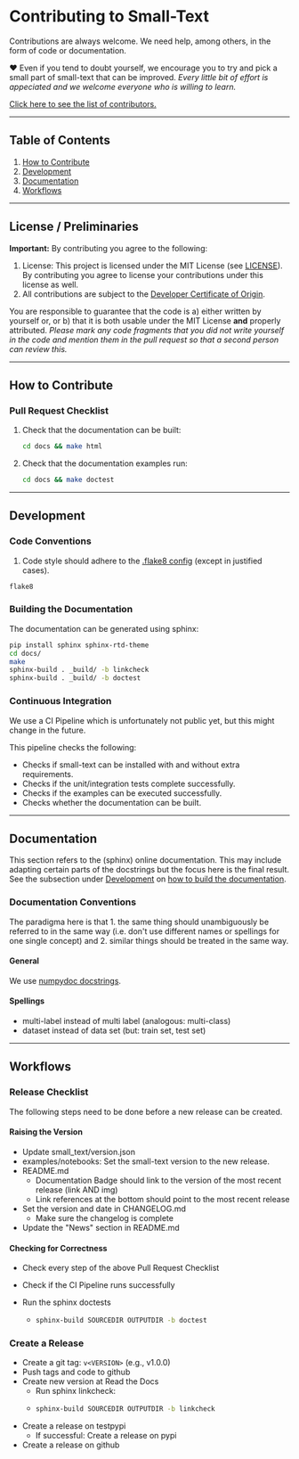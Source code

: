 # Contributing to Small-Text

Contributions are always welcome. We need help, among others, in the form of code or 
documentation.

❤️ Even if you tend to doubt yourself, we encourage you to try and pick a small part 
of small-text that can be improved.
*Every little bit of effort is appeciated and we welcome everyone who is willing to learn.*

[Click here to see the list of contributors.](CONTRIBUTORS.md)

---

## Table of Contents

1. [How to Contribute](#how-to-contribute)
2. [Development](#development)
3. [Documentation](#documentation)
4. [Workflows](#workflows)

---

## License / Preliminaries

**Important:** By contributing you agree to the following:

1. License: This project is licensed under the MIT License (see [LICENSE](LICENSE)).
    By contributing you agree to license your contributions under this license as well.
2. All contributions are subject to the [Developer Certificate of Origin](DCO.md).

You are responsible to guarantee that the code is a) either written by yourself or,
or b) that it is both usable under the MIT License **and** properly attributed.
*Please mark any code fragments that you did not write yourself in the code and mention them in 
the pull request so that a second person can review this.*

---

## How to Contribute

### Pull Request Checklist

1. Check that the documentation can be built:

    ```bash
    cd docs && make html
    ```

2. Check that the documentation examples run:
    
    ```bash
    cd docs && make doctest
    ```

---

## Development

### Code Conventions

1. Code style should adhere to the [.flake8 config](.flake8) (except in justified cases).

```bash
flake8
```

### Building the Documentation

The documentation can be generated using sphinx:

```bash
pip install sphinx sphinx-rtd-theme
cd docs/
make
sphinx-build . _build/ -b linkcheck
sphinx-build . _build/ -b doctest
```

### Continuous Integration

We use a CI Pipeline which is unfortunately not public yet, but this might change in the future.

This pipeline checks the following:
- Checks if small-text can be installed with and without extra requirements.
- Checks if the unit/integration tests complete successfully.
- Checks if the examples can be executed successfully.
- Checks whether the documentation can be built.

---

## Documentation

This section refers to the (sphinx) online documentation. 
This may include adapting certain parts of the docstrings but the focus here is the final result.
See the subsection under [Development](#development) on [how to build the documentation](#building-the-documentation).

### Documentation Conventions

The paradigma here is that 1. the same thing should unambiguously be referred to in the same way 
(i.e. don't use different names or spellings for one single concept) and 2. similar things should be treated in the same way.

#### General

We use [numpydoc docstrings](https://numpydoc.readthedocs.io/en/latest/format.html).

#### Spellings

- multi-label instead of multi label (analogous: multi-class)
- dataset instead of data set (but: train set, test set)

---

## Workflows

### Release Checklist

The following steps need to be done before a new release can be created. 

#### Raising the Version

- Update small_text/version.json
- examples/notebooks: Set the small-text version to the new release.
- README.md
  - Documentation Badge should link to the version of the most recent release (link AND img)
  - Link references at the bottom should point to the most recent release
- Set the version and date in CHANGELOG.md
  - Make sure the changelog is complete
- Update the "News" section in README.md

#### Checking for Correctness

- Check every step of the above Pull Request Checklist
- Check if the CI Pipeline runs successfully
- Run the sphinx doctests

  - ```bash
    sphinx-build SOURCEDIR OUTPUTDIR -b doctest
    ```

### Create a Release

- Create a git tag: `v<VERSION>` (e.g., v1.0.0)
- Push tags and code to github
- Create new version at Read the Docs
  - Run sphinx linkcheck:
  - ```bash
    sphinx-build SOURCEDIR OUTPUTDIR -b linkcheck
    ```
- Create a release on testpypi
  - If successful: Create a release on pypi
- Create a release on github
